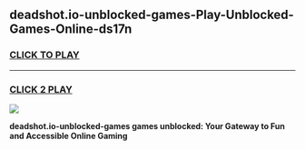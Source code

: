 
## deadshot.io-unblocked-games-Play-Unblocked-Games-Online-ds17n
<h3>
<a href="https://premium76.site?title=deadshot.io-unblocked-games&ref=25A">CLICK TO PLAY</a></h3>
<hr>

<h3>
<a href="https://premium76.site?title=deadshot.io-unblocked-games&ref=25A">CLICK 2 PLAY</a>
  
</h3>

<a href="https://premium76.site?title=deadshot.io-unblocked-games&ref=25A"><img src="https://clearcache.store/games.png"></a>


**deadshot.io-unblocked-games games unblocked: Your Gateway to Fun and Accessible Online Gaming**
